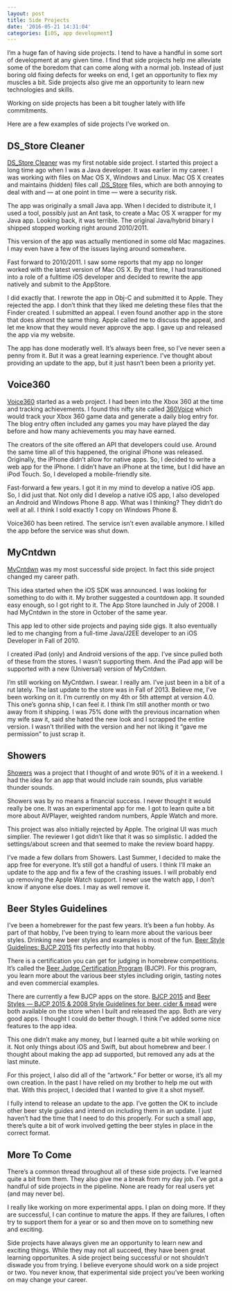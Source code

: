 ```yaml
---
layout: post
title: Side Projects
date: '2016-05-21 14:31:04'
categories: [iOS, app development]
---
```


I’m a huge fan of having side projects. I tend to have a handful in some sort of development at any given time. I find that side projects help me alleviate some of the boredom that can come along with a normal job. Instead of just boring old fixing defects for weeks on end, I get an opportunity to flex my muscles a bit. Side projects also give me an opportunity to learn new technologies and skills.

Working on side projects has been a bit tougher lately with life commitments.

Here are a few examples of side projects I’ve worked on.

## DS\_Store Cleaner

[DS\_Store Cleaner](https://www.ryangrier.com/portfolio/) was my first notable side project. I started this project a long time ago when I was a Java developer. It was earlier in my career. I was working with files on Mac OS X, Windows and Linux. Mac OS X creates and maintains (hidden) files call [.DS\_Store](https://en.wikipedia.org/wiki/.DS_Store) files, which are both annoying to deal with and — at one point in time — were a security risk.

The app was originally a small Java app. When I decided to distribute it, I used a tool, possibly just an Ant task, to create a Mac OS X wrapper for my Java app. Looking back, it was terrible. The original Java/hybrid binary I shipped stopped working right around 2010/2011.

This version of the app was actually mentioned in some old Mac magazines. I may even have a few of the issues laying around somewhere.

Fast forward to 2010/2011. I saw some reports that my app no longer worked with the latest version of Mac OS X. By that time, I had transitioned into a role of a fulltime iOS developer and decided to rewrite the app natively and submit to the AppStore.

I did exactly that. I rewrote the app in Obj-C and submitted it to Apple. They rejected the app. I don’t think that they liked me deleting these files that the Finder created. I submitted an appeal. I even found another app in the store that does almost the same thing. Apple called me to discuss the appeal, and let me know that they would never approve the app. I gave up and released the app via my website.

The app has done moderatly well. It’s always been free, so I’ve never seen a penny from it. But it was a great learning experience. I’ve thought about providing an update to the app, but it just hasn’t been been a priority yet.

## Voice360

[Voice360](http://ryan.grier.co/apps) started as a web project. I had been into the Xbox 360 at the time and tracking achievements. I found this nifty site called [360Voice](https://en.wikipedia.org/wiki/360voice) which would track your Xbox 360 game data and generate a daily blog entry for. The blog entry often included any games you may have played the day before and how many achievements you may have earned.

The creators of the site offered an API that developers could use. Around the same time all of this happened, the original iPhone was released. Originally, the iPhone didn’t allow for native apps. So, I decided to write a web app for the iPhone. I didn’t have an iPhone at the time, but I did have an iPod Touch. So, I developed a mobile-friendly site.

Fast-forward a few years. I got it in my mind to develop a native iOS app. So, I did just that. Not only did I develop a native iOS app, I also developed an Android and Windows Phone 8 app. What was I thinking? They didn’t do well at all. I think I sold exactly 1 copy on Windows Phone 8.

Voice360 has been retired. The service isn’t even available anymore. I killed the app before the service was shut down.

## MyCntdwn

[MyCntdwn](https://www.ryangrier.com/portfolio/) was my most successful side project. In fact this side project changed my career path.

This idea started when the iOS SDK was announced. I was looking for something to do with it. My brother suggested a countdown app. It sounded easy enough, so I got right to it. The App Store launched in July of 2008. I had MyCntdwn in the store in October of the same year.

This app led to other side projects and paying side gigs. It also eventually led to me changing from a full-time Java/J2EE developer to an iOS Developer in Fall of 2010.

I created iPad (only) and Android versions of the app. I’ve since pulled both of these from the stores. I wasn’t supporting them. And the iPad app will be supported with a new (Universal) version of MyCntdwn.

I’m still working on MyCntdwn. I swear. I really am. I’ve just been in a bit of a rut lately. The last update to the store was in Fall of 2013. Believe me, I’ve been working on it. I’m currently on my 4th or 5th attempt at version 4.0. This one’s gonna ship, I can feel it. I think I’m still another month or two away from it shipping. I was 75% done with the previous incarnation when my wife saw it, said she hated the new look and I scrapped the entire version. I wasn’t thrilled with the version and her not liking it “gave me permission” to just scrap it.

## Showers

[Showers](https://www.ryangrier.com/portfolio/) was a project that I thought of and wrote 90% of it in a weekend. I had the idea for an app that would include rain sounds, plus variable thunder sounds.

Showers was by no means a financial success. I never thought it would really be one. It was an experimental app for me. I got to learn quite a bit more about AVPlayer, weighted random numbers, Apple Watch and more.

This project was also initially rejected by Apple. The original UI was much simplier. The reviewer I got didn’t like that it was so simplistic. I added the settings/about screen and that seemed to make the review board happy.

I’ve made a few dollars from Showers. Last Summer, I decided to make the app free for everyone. It’s still got a handful of users. I think I’ll make an update to the app and fix a few of the crashing issues. I will probably end up removing the Apple Watch support. I never use the watch app, I don’t know if anyone else does. I may as well remove it.

## Beer Styles Guidelines

I’ve been a homebrewer for the past few years. It’s been a fun hobby. As part of that hobby, I’ve been trying to learn more about the various beer styles. Drinking new beer styles and examples is most of the fun. [Beer Style Guidelines: BJCP 2015](https://www.beerstyleguidelines.app) fits perfectly into that hobby.

There is a certification you can get for judging in homebrew competitions. It’s called the [Beer Judge Certification Program](http://www.bjcp.org/) (BJCP). For this program, you learn more about the various beer styles including origin, tasting notes and even commercial examples.

There are currently a few BJCP apps on the store. [BJCP 2015](https://itunes.apple.com/us/app/bjcp-styles/id293788663?mt=8) and [Beer Styles — BJCP 2015 & 2008 Style Guidelines for beer, cider & mead](https://itunes.apple.com/us/app/beer-styles-bjcp-2015-2008/id787305371?mt=8) were both available on the store when I built and released the app. Both are very good apps. I thought I could do better though. I think I’ve added some nice features to the app idea.

This one didn’t make any money, but I learned quite a bit while working on it. Not only things about iOS and Swift, but about homebrew and beer. I thought about making the app ad supported, but removed any ads at the last minute.

For this project, I also did all of the “artwork.” For better or worse, it’s all my own creation. In the past I have relied on my brother to help me out with that. With this project, I decided that I wanted to give it a shot myself.

I fully intend to release an update to the app. I’ve gotten the OK to include other beer style guides and intend on including them in an update. I just haven’t had the time that I need to do this properly. For such a small app, there’s quite a bit of work involved getting the beer styles in place in the correct format.

## More To Come

There’s a common thread throughout all of these side projects. I’ve learned quite a bit from them. They also give me a break from my day job. I’ve got a handful of side projects in the pipeline. None are ready for real users yet (and may never be).

I really like working on more experimental apps. I plan on doing more. If they are successful, I can continue to mature the apps. If they are failures, I often try to support them for a year or so and then move on to something new and exciting.

Side projects have always given me an opportunity to learn new and exciting things. While they may not all succeed, they have been great learning opportunites. A side project being successful or not shouldn’t diswade you from trying. I believe everyone should work on a side project or two. You never know, that experimental side project you’ve been working on may change your career.

